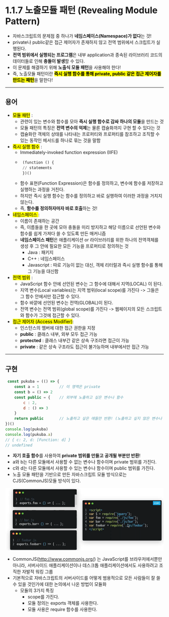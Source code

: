 # 1.1.7 노출모듈 패턴 (Revealing Module Pattern)

- 자바스크립트의 문제점 중 하나가 **네임스페이스(Namespace)가 없다**는 것!
- private나 public같은 접근 제어자가 존재하지 않고 전역 범위에서 스크립트가 실행된다.
- **전역 범위에서 실행되는 프로그램**은 내부 application과 종속된 라이브러리 코드의 데이터들로 인해 **충돌이 발생**할 수 있다.
- 이 문제를 해결하기 위해 **노출식 모듈 패턴**을 사용해야 한다!
- 즉, 노출모듈 패턴이란 <mark>**즉시 실행 함수를 통해 private, public 같은 접근 제어자를 만드는 패턴**</mark>을 말한다!

---
## 용어

- <mark>모듈 패턴</mark> :
  - 관련이 있는 변수와 함수를 모아 **즉시 실행 함수로 감싸 하나의 모듈**을 만드는 것
  - 모듈 패턴의 특징은 **전역 변수의 억제**는 물론 캡슐화까지 구현 할 수 있다는 것
  - 캡슐화란 객체의 상태를 나타내는 프로퍼티와 프로퍼티를 참조하고 조직할 수 있는 동작인 메서드를 하나로 묶는 것을 말함
-  <mark>즉시 실행 함수</mark> :
   - Immediately-invoked function expression (IIFE)
   - ```python
      (function () {
      // statements
      })()
     ```  
   - 함수 표현(Function Expression)은 함수를 정의하고, 변수에 함수를 저장하고 실행하는 과정을 거친다.
   - 하지만 즉시 실행 함수는 함수를 정의하고 바로 실행하여 이러한 과정을 거치지 않는다.
   - 즉, **함수를 정의하자마자 바로 호출**하는 것!
-  <mark> 네임스페이스 </mark> :
   -  이름이 존재하는 공간
   -  즉, 이름들을 한 곳에 모아 충돌을 미리 방지하고 해당 이름으로 선언된 변수와 함수를 쉽게 가져다 쓸 수 있도록 만든 매커니즘
   -  **네임스페이스 패턴**은 애플리케이션 or 라이브러리를 위한 하나의 전역객체를 생성 후 그 안에 필요한 모든 기능을 프로퍼티로 정의하는 것
      -  Java : 패키지
      -  C++ : 네임스페이스
      -  Javascript : 따로 기능이 없는 대신, 객체 리터럴과 즉시 실행 함수를 통해 그 기능을 대신함 
-  <mark>전역 범위</mark> :
   -  JavaScript 함수 안에 선언된 변수는 그 함수에 대해서 지역(LOCAL) 이 된다.
   - 지역 변수(Local variables)는 지역 범위(local scope)를 가진다 -> 그들은 그 함수 안에서만 접근할 수 있다. 
   - 함수 바깥에 선언된 변수는 전역(GLOBAL)이 된다. 
   - 전역 변수는 전역 범위(global scope)를 가진다 -> 웹페이지의 모든 스크립트와 함수가 그것에 접근할 수 있다.
-  <mark>접근 제어자 (Access Modifier)</mark>:
   -  인스턴스의 멤버에 대한 접근 권한을 지정
    - **public** : 클래스 내부, 외부 모두 접근 가능
    - **protected** : 클래스 내부간 같은 상속 구조라면 접근이 가능
    - **private** : 같은 상속 구조라도 접근이 불가능하며 내부에서만 접근 가능
---
## 구현
```javascript
 const pukuba = (() => {
    const a = 1         // 이 영역은 private
    const b = () => 2
    const public = {    // 외부에 노출하고 싶은 변수나 함수
        c : 2, 
        d : () => 3
    }
    return public       // 노출하고 싶은 애들만 반환! (노출하고 싶지 않은 변수나 함수는 반환 객체에 추가 x) 
})() 
console.log(pukuba)
console.log(pukuba.a)
// { c: 2, d: [Function: d] }
// undefined
 ```
 - **자기 호출 함수**를 사용하여 **private 범위를 만들고** **공개될 부분만 반환**!
 - a와 b는 다른 모듈에서 사용할 수 없는 변수나 함수이며 private 범위를 가진다.
 - c와 d는 다른 모듈에서 사용할 수 있는 변수나 함수이며 public 범위를 가진다.
- 노출 모듈 패턴을 기반으로 만든 자바스크립트 모듈 방식으로는 CJS(CommonJS)모듈 방식이 있다.

![Alt text](../../img/common_JS.png)


  - CommonJS(http://www.commonjs.org/) 는 JavaScript를 브라우저에서뿐만 아니라, 서버사이드 애플리케이션이나 데스크톱 애플리케이션에서도 사용하려고 조직한 자발적 워킹 그룹
  - 기본적으로 자바스크립트의 서버사이드를 어떻게 범용적으로 모든 사람들이 잘 쓸 수 있을 것인가에 대한 논의에서 나온 방법이 모듈화
    - 모듈의 3가지 특징
      - scope를 가진다.
      - 모듈 정의는 exports 객체를 사용한다.
      - 모듈 사용은 require 함수를 사용한다.


